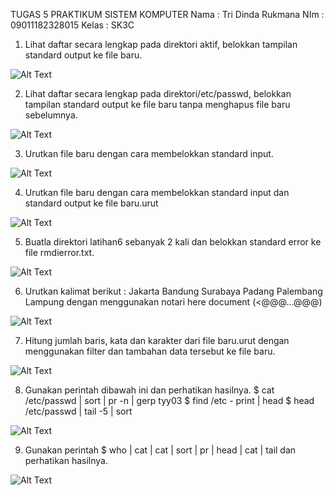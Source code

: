 TUGAS 5 PRAKTIKUM SISTEM KOMPUTER
Nama : Tri Dinda Rukmana
NIm : 09011182328015
Kelas : SK3C

1. Lihat daftar secara lengkap pada direktori aktif, belokkan tampilan standard output ke file baru.

![Alt Text](https://github.com/user-attachments/assets/df8ea6b4-48e2-48bf-926c-24a4d889acad)

2. Lihat daftar secara lengkap pada direktori/etc/passwd, belokkan tampilan standard output ke file baru tanpa menghapus file baru sebelumnya.

![Alt Text](https://github.com/user-attachments/assets/7032c116-c007-49de-b70c-78d73f97ab23)

3. Urutkan file baru dengan cara membelokkan standard input. 

![Alt Text](https://github.com/user-attachments/assets/8dfc16ec-6740-4358-87eb-5e57b639c084)

4. Urutkan file baru dengan cara membelokkan standard input dan standard output ke file baru.urut

![Alt Text](https://github.com/user-attachments/assets/581d7241-f59d-45f0-9a02-06c4d4034a75)

5. Buatla direktori latihan6 sebanyak 2 kali dan belokkan standard error ke file rmdierror.txt. 

![Alt Text](https://github.com/user-attachments/assets/8e6489bc-1a60-4ee3-9e16-b0c641ff4f22)

6. Urutkan kalimat berikut :
   Jakarta
   Bandung
   Surabaya
   Padang
   Palembang
   Lampung
   dengan menggunakan notari here document (<@@@...@@@)

![Alt Text](https://github.com/user-attachments/assets/2f91b724-a854-4af0-8fb7-f35616601538)

7. Hitung jumlah baris, kata dan karakter dari file baru.urut dengan menggunakan filter dan tambahan data tersebut ke file baru. 

![Alt Text](https://github.com/user-attachments/assets/90e85c6e-43e6-4575-9745-4bb23a72f2f6)

8. Gunakan perintah dibawah ini dan perhatikan hasilnya.
   $ cat /etc/passwd | sort | pr -n | gerp tyy03
   $ find /etc - print | head
   $ head /etc/passwd | tail -5 | sort

![Alt Text](https://github.com/user-attachments/assets/604f55e5-fdfe-489a-9cf0-337aa1efefd4)

9. Gunakan perintah $ who | cat | cat | sort | pr | head | cat | tail dan perhatikan hasilnya. 

![Alt Text](https://github.com/user-attachments/assets/706457ea-4505-4c54-9ff2-bd346a222f95)
